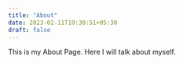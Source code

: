 ```yaml
---
title: "About"
date: 2023-02-11T19:30:51+05:30
draft: false
---
```


This is my About Page. Here I will talk about myself.

